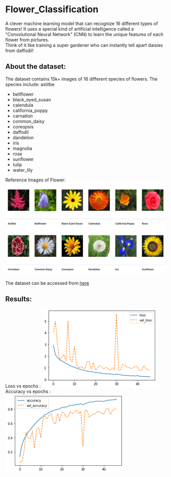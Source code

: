 # Flower_Classification

A clever machine learning model that can recognize 16 different types of flowers! It uses a special kind of artificial intelligence called a "Convolutional Neural Network" (CNN) to learn the unique features of each flower from pictures. <br />
Think of it like training a super gardener who can instantly tell apart daisies from daffodil!

## About the dataset:
The dataset contains 15k+ images of 16 different species of flowers. The species include: 
astilbe
- bellflower
- black_eyed_susan
- calendula
- california_poppy
- carnation
- common_daisy
- coreopsis
- daffodil
- dandelion
- iris
- magnolia
- rose
- sunflower
- tulip
- water_lily

Reference Images of Flower: <br />
![flower images](https://github.com/Shreyas1018/Flower-Classification/blob/main/flower_images.png)<br /> <br /> 
The dataset can be accessed from [here](https://www.kaggle.com/datasets/l3llff/flowers)

## Results:
Loss vs epochs : 
![](https://github.com/Shreyas1018/Flower-Classification/blob/main/Loss%20vs%20epochs.png)
Accuracy vs epochs :
![](https://github.com/Shreyas1018/Flower-Classification/blob/main/Acc%20vs%20epochs.png)


